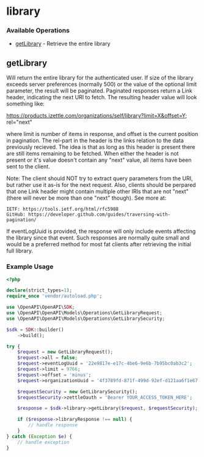 # library

### Available Operations

* [getLibrary](#getlibrary) - Retrieve the entire library

## getLibrary

Will return the entire library for the authenticated user. If size of the library exceeds server preferences (normally 500) or the value of the optional limit parameter, the result will be paginated. Paginated responses return a Link header, indicating the next URI to fetch. The resulting header value will look something like:

<https://products.izettle.com/organizations/self/library?limit=X&offset=Y>; rel="next"

where limit is number of items in response, and offset is the current position in pagination. The rel-part in the header is the links relation to the data previously recieved. The idea is that as long as this header is present there are still items remaining to be fetched. When either the header is not present or it's value doesn't contain any "next" value, all items have been sent to the client.

Note: The client should NOT try to extract query parameters from the URI, but rather use it as-is for the next request. Also, clients should be perpared that one Link header might contain multiple other IRIs that are not "next" (there will never be more than one "next" though). See more at:

    IETF: https://tools.ietf.org/html/rfc5988
    GitHub: https://developer.github.com/guides/traversing-with-pagination/

If eventLogUuid is provided, the response will only include events affecting the library since that event. Such responses are normally quite small and would be a preferred method for most fat clients after retrieving the initial full library.


### Example Usage

```php
<?php

declare(strict_types=1);
require_once 'vendor/autoload.php';

use \OpenAPI\OpenAPI\SDK;
use \OpenAPI\OpenAPI\Models\Operations\GetLibraryRequest;
use \OpenAPI\OpenAPI\Models\Operations\GetLibrarySecurity;

$sdk = SDK::builder()
    ->build();

try {
    $request = new GetLibraryRequest();
    $request->all = false;
    $request->eventLogUuid = '22e9817e-e17c-4be6-9e6b-7b95bc0ab3c2';
    $request->limit = 9766;
    $request->offset = 'minus';
    $request->organizationUuid = '4f3789fd-871f-499d-92ef-d121aa6f1e67';

    $requestSecurity = new GetLibrarySecurity();
    $requestSecurity->zettleOauth = 'Bearer YOUR_ACCESS_TOKEN_HERE';

    $response = $sdk->library->getLibrary($request, $requestSecurity);

    if ($response->libraryResponse !== null) {
        // handle response
    }
} catch (Exception $e) {
    // handle exception
}
```
